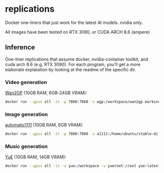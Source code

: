 # replications  

Docker one-liners that just work for the latest AI models.
nvidia only.

All images have been tested on RTX 3090, or CUDA ARCH 8.6 (ampere)

## Inference  

One-liner replications that assume docker, nvidia-container toolkit, and cuda arch 8.6 (e.g. RTX 3090).
For each program, you'll get a more elaborate explatation by looking at the readme of the specific dir.

### Video generation
[Wan2GP](/wan2gp/README.md) (10GB RAM, 6GB-24GB VRAM):
```bash
docker run --gpus all -it -p 7860:7860 -v wgp:/workspace/wan2gp marksverdhei/wan2gp:latest
```

### Image generation
[automatic1111](/automatic1111/README.md) (10GB RAM, 6GB VRAM):
```bash
docker run --gpus all -it -p 7860:7860 -v a1111:/home/ubuntu/stable-diffusion-webui automatic1111:latest
```

### Music generation

[YuE](/yue/README.md) (10GB RAM, 14GB VRAM):
```bash
docker run --gpus all -it -v yue:/workspace -v yueroot:/root yue:latest
```

